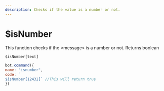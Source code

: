 ```yaml
---
description: Checks if the value is a number or not.
---
```


# $isNumber

This function checks if the &lt;message&gt; is a number or not. Returns boolean

```javascript
$isNumber[text]
```

```javascript
bot.command({
name: "isnumber", 
code: `
$isNumber[12432]` //This will return true
})
```

